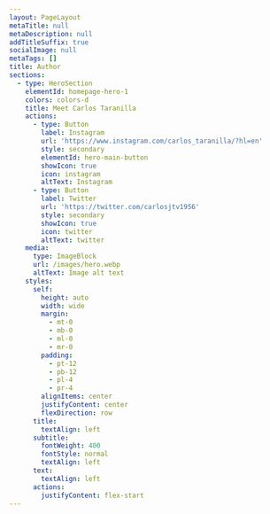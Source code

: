 ```yaml
---
layout: PageLayout
metaTitle: null
metaDescription: null
addTitleSuffix: true
socialImage: null
metaTags: []
title: Author
sections:
  - type: HeroSection
    elementId: homepage-hero-1
    colors: colors-d
    title: Meet Carlos Taranilla
    actions:
      - type: Button
        label: Instagram
        url: 'https://www.instagram.com/carlos_taranilla/?hl=en'
        style: secondary
        elementId: hero-main-button
        showIcon: true
        icon: instagram
        altText: Instagram
      - type: Button
        label: Twitter
        url: 'https://twitter.com/carlosjtv1956'
        style: secondary
        showIcon: true
        icon: twitter
        altText: twitter
    media:
      type: ImageBlock
      url: /images/hero.webp
      altText: Image alt text
    styles:
      self:
        height: auto
        width: wide
        margin:
          - mt-0
          - mb-0
          - ml-0
          - mr-0
        padding:
          - pt-12
          - pb-12
          - pl-4
          - pr-4
        alignItems: center
        justifyContent: center
        flexDirection: row
      title:
        textAlign: left
      subtitle:
        fontWeight: 400
        fontStyle: normal
        textAlign: left
      text:
        textAlign: left
      actions:
        justifyContent: flex-start
---
```

